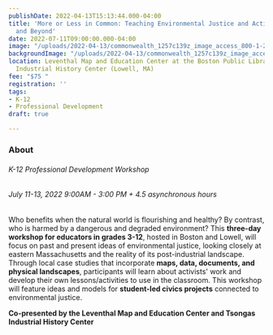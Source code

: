 ```yaml
---
publishDate: 2022-04-13T15:13:44.000-04:00
title: 'More or Less in Common: Teaching Environmental Justice and Activism in Massachusetts
  and Beyond'
date: 2022-07-11T09:00:00.000-04:00
image: "/uploads/2022-04-13/commonwealth_1257c139z_image_access_800-1-2.jpg"
backgroundImage: "/uploads/2022-04-13/commonwealth_1257c139z_image_access_800-1-2.jpg"
location: Leventhal Map and Education Center at the Boston Public Library and Tsongas
  Industrial History Center (Lowell, MA)
fee: "$75 "
registration: ''
tags:
- K-12
- Professional Development
draft: true

---
```

### About

###### K-12 Professional Development Workshop 

###### July 11-13, 2022 9:00AM - 3:00 PM + 4.5 asynchronous hours

Who benefits when the natural world is flourishing and healthy? By contrast, who is harmed by a dangerous and degraded environment? This **three-day workshop for educators in grades 3-12**, hosted in Boston and Lowell, will focus on past and present ideas of environmental justice, looking closely at eastern Massachusetts and the reality of its post-industrial landscape. Through local case studies that incorporate **maps, data, documents, and physical landscapes**, participants will learn about activists' work and develop their own lessons/activities to use in the classroom. This workshop will feature ideas and models for **student-led civics projects** connected to environmental justice.

**Co-presented by the Leventhal Map and Education Center and Tsongas Industrial History Center**